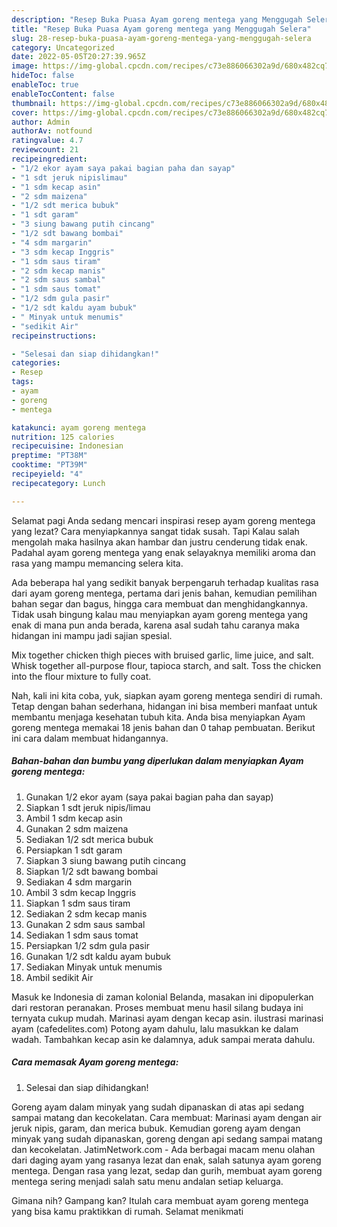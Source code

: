 ```yaml
---
description: "Resep Buka Puasa Ayam goreng mentega yang Menggugah Selera"
title: "Resep Buka Puasa Ayam goreng mentega yang Menggugah Selera"
slug: 28-resep-buka-puasa-ayam-goreng-mentega-yang-menggugah-selera
category: Uncategorized
date: 2022-05-05T20:27:39.965Z
image: https://img-global.cpcdn.com/recipes/c73e886066302a9d/680x482cq70/ayam-goreng-mentega-foto-resep-utama.jpg
hideToc: false
enableToc: true
enableTocContent: false
thumbnail: https://img-global.cpcdn.com/recipes/c73e886066302a9d/680x482cq70/ayam-goreng-mentega-foto-resep-utama.jpg
cover: https://img-global.cpcdn.com/recipes/c73e886066302a9d/680x482cq70/ayam-goreng-mentega-foto-resep-utama.jpg
author: Admin
authorAv: notfound
ratingvalue: 4.7
reviewcount: 21
recipeingredient:
- "1/2 ekor ayam saya pakai bagian paha dan sayap"
- "1 sdt jeruk nipislimau"
- "1 sdm kecap asin"
- "2 sdm maizena"
- "1/2 sdt merica bubuk"
- "1 sdt garam"
- "3 siung bawang putih cincang"
- "1/2 sdt bawang bombai"
- "4 sdm margarin"
- "3 sdm kecap Inggris"
- "1 sdm saus tiram"
- "2 sdm kecap manis"
- "2 sdm saus sambal"
- "1 sdm saus tomat"
- "1/2 sdm gula pasir"
- "1/2 sdt kaldu ayam bubuk"
- " Minyak untuk menumis"
- "sedikit Air"
recipeinstructions:

- "Selesai dan siap dihidangkan!"
categories:
- Resep
tags:
- ayam
- goreng
- mentega

katakunci: ayam goreng mentega 
nutrition: 125 calories
recipecuisine: Indonesian
preptime: "PT38M"
cooktime: "PT39M"
recipeyield: "4"
recipecategory: Lunch

---
```



Selamat pagi Anda sedang mencari inspirasi resep ayam goreng mentega yang lezat? Cara menyiapkannya sangat tidak susah. Tapi Kalau salah mengolah maka hasilnya akan hambar dan justru cenderung tidak enak. Padahal ayam goreng mentega yang enak selayaknya memiliki aroma dan rasa yang mampu memancing selera kita.


Ada beberapa hal yang sedikit banyak berpengaruh terhadap kualitas rasa dari ayam goreng mentega, pertama dari jenis bahan, kemudian pemilihan bahan segar dan bagus, hingga cara membuat dan menghidangkannya. Tidak usah bingung kalau mau menyiapkan ayam goreng mentega yang enak di mana pun anda berada, karena asal sudah tahu caranya maka hidangan ini mampu jadi sajian spesial.

Mix together chicken thigh pieces with bruised garlic, lime juice, and salt. Whisk together all-purpose flour, tapioca starch, and salt. Toss the chicken into the flour mixture to fully coat.


Nah, kali ini kita coba, yuk, siapkan ayam goreng mentega sendiri di rumah. Tetap dengan bahan sederhana, hidangan ini bisa memberi manfaat untuk membantu menjaga kesehatan tubuh kita. Anda bisa menyiapkan Ayam goreng mentega memakai 18 jenis bahan dan 0 tahap pembuatan. Berikut ini cara dalam membuat hidangannya.

<!--inarticleads1-->

##### Bahan-bahan dan bumbu yang diperlukan dalam menyiapkan Ayam goreng mentega:

1. Gunakan 1/2 ekor ayam (saya pakai bagian paha dan sayap)
1. Siapkan 1 sdt jeruk nipis/limau
1. Ambil 1 sdm kecap asin
1. Gunakan 2 sdm maizena
1. Sediakan 1/2 sdt merica bubuk
1. Persiapkan 1 sdt garam
1. Siapkan 3 siung bawang putih cincang
1. Siapkan 1/2 sdt bawang bombai
1. Sediakan 4 sdm margarin
1. Ambil 3 sdm kecap Inggris
1. Siapkan 1 sdm saus tiram
1. Sediakan 2 sdm kecap manis
1. Gunakan 2 sdm saus sambal
1. Sediakan 1 sdm saus tomat
1. Persiapkan 1/2 sdm gula pasir
1. Gunakan 1/2 sdt kaldu ayam bubuk
1. Sediakan  Minyak untuk menumis
1. Ambil sedikit Air


Masuk ke Indonesia di zaman kolonial Belanda, masakan ini dipopulerkan dari restoran peranakan. Proses membuat menu hasil silang budaya ini ternyata cukup mudah. Marinasi ayam dengan kecap asin. ilustrasi marinasi ayam (cafedelites.com) Potong ayam dahulu, lalu masukkan ke dalam wadah. Tambahkan kecap asin ke dalamnya, aduk sampai merata dahulu. 

<!--inarticleads2-->

##### Cara memasak Ayam goreng mentega:


1. Selesai dan siap dihidangkan!

Goreng ayam dalam minyak yang sudah dipanaskan di atas api sedang sampai matang dan kecokelatan. Cara membuat: Marinasi ayam dengan air jeruk nipis, garam, dan merica bubuk. Kemudian goreng ayam dengan minyak yang sudah dipanaskan, goreng dengan api sedang sampai matang dan kecokelatan. JatimNetwork.com - Ada berbagai macam menu olahan dari daging ayam yang rasanya lezat dan enak, salah satunya ayam goreng mentega. Dengan rasa yang lezat, sedap dan gurih, membuat ayam goreng mentega sering menjadi salah satu menu andalan setiap keluarga. 

Gimana nih? Gampang kan? Itulah cara membuat ayam goreng mentega yang bisa kamu praktikkan di rumah. Selamat menikmati

